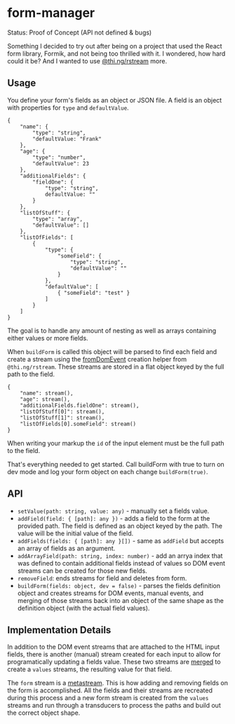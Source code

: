 # form-manager
Status: Proof of Concept (API not defined & bugs)

Something I decided to try out after being on a project that used the React form library, Formik, and not being too thrilled with it. I wondered, how hard could it be? And I wanted to use [@thi.ng/rstream](https://github.com/thi-ng/umbrella/tree/master/packages/rstream) more.

## Usage
You define your form's fields as an object or JSON file. A field is an object with properties for `type` and `defaultValue`.
```
{
    "name": {
        "type": "string",
        "defaultValue: "Frank"
    },
    "age": {
        "type": "number",
        "defaultValue": 23
    },
    "additionalFields": {
        "fieldOne": {
            "type": "string",
            defaultValue: ""
        }
    },
    "listOfStuff": {
        "type": "array",
        "defaultValue": []
    },
    "listOfFields": [
        {
            "type": {
                "someField": {
                    "type": "string",
                    "defaultValue": ""
                }
            },
            "defaultValue": [
                { "someField": "test" }
            ]
        }
    ]
}
```
The goal is to handle any amount of nesting as well as arrays containing either values or more fields.

When `buildForm` is called this object will be parsed to find each field and create a stream using the [fromDomEvent](https://github.com/thi-ng/umbrella/tree/master/packages/rstream#other-stream-creation-helpers) creation helper from `@thi.ng/rstream`. These streams are stored in a flat object keyed by the full path to the field.
```
{
    "name": stream(),
    "age": stream(),
    "additionalFields.fieldOne": stream(),
    "listOfStuff[0]": stream(),
    "listOfStuff[1]": stream(),
    "listOfFields[0].someField": stream()
}
```

When writing your markup the `id` of the input element must be the full path to the field.

That's everything needed to get started. Call buildForm with true to turn on dev mode and log your form object on each change `buildForm(true)`.

## API

- `setValue(path: string, value: any)` - manually set a fields value.
-  `addField(field: { [path]: any })` - adds a field to the form at the provided path. The field is defined as an object keyed by the path. The value will be the initial value of the field.
- `addFields(fields: { [path]: any }[])` - same as `addField` but accepts an array of fields as an argument.
- `addArrayField(path: string, index: number)` - add an arrya index that was defined to contain additional fields instead of values so DOM event streams can be created for those new fields. 
- `removeField`: ends streams for field and deletes from form.
- `buildForm(fields: object, dev = false)` - parses the fields definition object and creates streams for DOM events, manual events, and merging of those streams back into an object of the same shape as the definition object (with the actual field values).

## Implementation Details

In addition to the DOM event streams that are attached to the HTML input fields, there is another (manual) stream created for each input to allow for programatically updating a fields value. These two streams are [merged](https://github.com/thi-ng/umbrella/tree/master/packages/rstream#stream-merging) to create a `values` streams, the resulting value for that field. 

The `form` stream is a [metastream](https://github.com/thi-ng/umbrella/tree/master/packages/rstream#meta-streams). This is how adding and removing fields on the form is accomplished. All the fields and their streams are recreated during this process and a new form stream is created from the `values` streams and run through a transducers to process the paths and build out the correct object shape.
